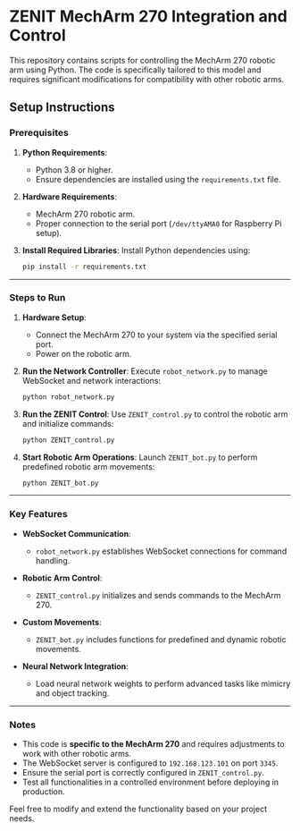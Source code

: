 # ZENIT MechArm 270 Integration and Control

This repository contains scripts for controlling the MechArm 270 robotic arm using Python. The code is specifically tailored to this model and requires significant modifications for compatibility with other robotic arms.

## Setup Instructions

### Prerequisites

1. **Python Requirements**:
   - Python 3.8 or higher.
   - Ensure dependencies are installed using the `requirements.txt` file.

2. **Hardware Requirements**:
   - MechArm 270 robotic arm.
   - Proper connection to the serial port (`/dev/ttyAMA0` for Raspberry Pi setup).

3. **Install Required Libraries**:
   Install Python dependencies using:
   ```bash
   pip install -r requirements.txt
   ```

---

### Steps to Run

1. **Hardware Setup**:
   - Connect the MechArm 270 to your system via the specified serial port.
   - Power on the robotic arm.

2. **Run the Network Controller**:
   Execute `robot_network.py` to manage WebSocket and network interactions:
   ```bash
   python robot_network.py
   ```

3. **Run the ZENIT Control**:
   Use `ZENIT_control.py` to control the robotic arm and initialize commands:
   ```bash
   python ZENIT_control.py
   ```

4. **Start Robotic Arm Operations**:
   Launch `ZENIT_bot.py` to perform predefined robotic arm movements:
   ```bash
   python ZENIT_bot.py
   ```

---

### Key Features

- **WebSocket Communication**:
  - `robot_network.py` establishes WebSocket connections for command handling.

- **Robotic Arm Control**:
  - `ZENIT_control.py` initializes and sends commands to the MechArm 270.

- **Custom Movements**:
  - `ZENIT_bot.py` includes functions for predefined and dynamic robotic movements.

- **Neural Network Integration**:
  - Load neural network weights to perform advanced tasks like mimicry and object tracking.

---

### Notes

- This code is **specific to the MechArm 270** and requires adjustments to work with other robotic arms.
- The WebSocket server is configured to `192.168.123.101` on port `3345`.
- Ensure the serial port is correctly configured in `ZENIT_control.py`.
- Test all functionalities in a controlled environment before deploying in production.

Feel free to modify and extend the functionality based on your project needs.

